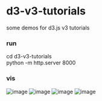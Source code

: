 # d3-v3-tutorials
some demos for d3.js v3 tutorials
### run
cd d3-v3-tutorials  
python -m http.server 8000  
### vis
![image](https://user-images.githubusercontent.com/104608326/165879101-32d36d44-cafc-4b0c-9357-837d71d0fb37.png)
![image](https://user-images.githubusercontent.com/104608326/165879134-5de4a966-a928-442c-9c8d-2e0282da2006.png)
![image](https://user-images.githubusercontent.com/104608326/165879178-05067928-c610-4469-85b9-843eebc72c08.png)
![image](https://user-images.githubusercontent.com/104608326/165879192-3ec062dd-a48d-4b9e-8112-4484deb1602e.png)
